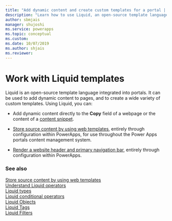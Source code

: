 ```yaml
---
title: "Add dynamic content and create custom templates for a portal | MicrosoftDocs"
description: "Learn how to use Liquid, an open-source template language, into your portals."
author: sbmjais
manager: shujoshi
ms.service: powerapps
ms.topic: conceptual
ms.custom: 
ms.date: 10/07/2019
ms.author: shjais
ms.reviewer:
---
```


# Work with Liquid templates

Liquid is an open-source template language integrated into portals. It can be used to add dynamic content to pages, and to create a wide variety of custom templates. Using Liquid, you can:

- Add dynamic content directly to the **Copy** field of a webpage or the content of a [content snippet](../configure/customize-content-snippets.md).  

- [Store source content by using web templates](store-content-web-templates.md), entirely through configuration within PowerApps, for use throughout the Power Apps portals content management system.  

- [Render a website header and primary navigation bar](render-site-header-primary-navigation.md), entirely through configuration within PowerApps.  


### See also

[Store source content by using web templates](store-content-web-templates.md)  
[Understand Liquid operators](liquid-operators.md)  
[Liquid types](liquid-types.md)  
[Liquid conditional operators](liquid-conditional-operators.md)  
[Liquid Objects](liquid-objects.md)  
[Liquid Tags](liquid-tags.md)  
[Liquid Filters](liquid-filters.md)  
